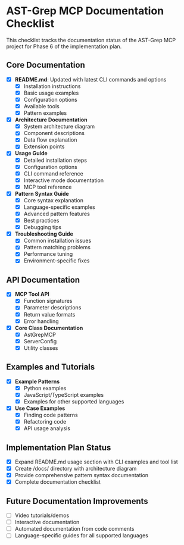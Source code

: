 # AST-Grep MCP Documentation Checklist

This checklist tracks the documentation status of the AST-Grep MCP project for Phase 6 of the implementation plan.

## Core Documentation

- [x] **README.md**: Updated with latest CLI commands and options
  - [x] Installation instructions
  - [x] Basic usage examples
  - [x] Configuration options
  - [x] Available tools
  - [x] Pattern examples

- [x] **Architecture Documentation**
  - [x] System architecture diagram
  - [x] Component descriptions
  - [x] Data flow explanation
  - [x] Extension points

- [x] **Usage Guide**
  - [x] Detailed installation steps
  - [x] Configuration options
  - [x] CLI command reference
  - [x] Interactive mode documentation
  - [x] MCP tool reference

- [x] **Pattern Syntax Guide**
  - [x] Core syntax explanation
  - [x] Language-specific examples
  - [x] Advanced pattern features
  - [x] Best practices
  - [x] Debugging tips

- [x] **Troubleshooting Guide**
  - [x] Common installation issues
  - [x] Pattern matching problems
  - [x] Performance tuning
  - [x] Environment-specific fixes

## API Documentation

- [x] **MCP Tool API**
  - [x] Function signatures
  - [x] Parameter descriptions
  - [x] Return value formats
  - [x] Error handling

- [x] **Core Class Documentation**
  - [x] AstGrepMCP
  - [x] ServerConfig
  - [x] Utility classes

## Examples and Tutorials

- [x] **Example Patterns**
  - [x] Python examples
  - [x] JavaScript/TypeScript examples
  - [x] Examples for other supported languages

- [x] **Use Case Examples**
  - [x] Finding code patterns
  - [x] Refactoring code
  - [x] API usage analysis

## Implementation Plan Status

- [x] Expand README.md usage section with CLI examples and tool list
- [x] Create /docs/ directory with architecture diagram
- [x] Provide comprehensive pattern syntax documentation
- [x] Complete documentation checklist

## Future Documentation Improvements

- [ ] Video tutorials/demos
- [ ] Interactive documentation
- [ ] Automated documentation from code comments
- [ ] Language-specific guides for all supported languages 